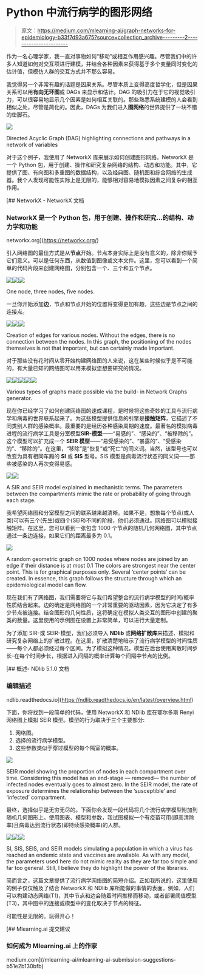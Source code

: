 # Python 中流行病学的图形网络

> 原文：<https://medium.com/mlearning-ai/graph-networks-for-epidemiology-b33f7d93a675?source=collection_archive---------2----------------------->

作为一名心理学家，我一直对事物如何“移动”或相互作用感兴趣。尽管我们中的许多人知道如何对交互项进行建模，并结合各种因素来获得基于多个变量同时变化的估计值，但模仿人群的交互方式并不那么容易。

我觉得另一个非常有趣的话题是因果关系。尽管本质上变得高度哲学化，但是因果关系可以用**有向无环图**或 DAGs 来显示和估计。DAG 的吸引力在于它的视觉吸引力，可以很容易地显示几个因素是如何相互关联的。那些熟悉系统建模的人会看到相似之处，尽管是简化的。因此，DAGs 为我们进入**图网络**的世界提供了一块不错的垫脚石。

![](img/7675a6d265c1c39343dadc5073413ae6.png)

Directed Acyclic Graph (DAG) highlighting connections and pathways in a network of variables

对于这个例子，我使用了 NetworkX 库来展示如何创建图形网络。NetworkX 是一个 Python 包，用于创建、操作和研究复杂网络的结构、动态和功能。其中，它提供了图、有向图和多重图的数据结构，以及经典图、随机图和综合网络的生成器。我个人发现可能性实际上是无限的，能够相对容易地模拟因素之间复杂的相互作用。

 [## NetworkX - NetworkX 文档

### NetworkX 是一个 Python 包，用于创建、操作和研究…的结构、动力学和功能

networkx.org](https://networkx.org/) 

引入网络图的最佳方式是从**节点**开始。节点本身实际上是没有意义的，除非你赋予它们意义。可以是任何东西，从数值到图像或文本文件。这里，您可以看到一个简单的代码片段来创建网络图，分别包含一个、三个和五个节点。

![](img/fab7b7ba81f929d270a9f9a34d86b176.png)![](img/e9d4388a361463239dfd59abc7e90fec.png)![](img/acd2eed69194582172151ca3886d18de.png)

One node, three nodes, five nodes.

一旦你开始添加**边**，节点和节点开始的位置将变得更加有趣，这些边是节点之间的连接点。

![](img/98b3443718bc6f6ac82226cd961452ff.png)![](img/67e1e0afbe53fdc4117676e449e3c12a.png)![](img/b609c3883bde71df2a02915ed5b7efb9.png)

Creation of edges for various nodes. Without the edges, there is no connection between the nodes. In this graph, the positioning of the nodes themselves is not that important, but can certainly made important.

对于那些没有花时间从零开始构建网络图的人来说，这在某些时候似乎是不可能的，有大量已知的网络图可以用来模拟您想要研究的情况。

![](img/18b6275bba014ac5e2f34b7336f46959.png)![](img/8128447bbca694a10f5c33f19b307f6e.png)![](img/c4002b16f2137024578ed5eec1b49201.png)![](img/4eb8d83e7d7a9fe132939b4cf09300d1.png)![](img/f0fae1bdd06543f64ad91c8e42520eaa.png)

Various types of graphs made possible via the build- in Network Graphs generator.

现在你已经学习了如何创建网络图的速成课程，是时候将这些奇妙的工具与流行病学和病毒的世界联系起来了。为这些模型提供信息的引擎是**接触矩阵**，它描述了不同类别人群的感染概率。最重要的是经历各种感染周期的速度。最著名的模拟病毒进程的流行病学工具是分室模型**SIR-模型**——“易感的”、“感染的”、“被移除的”。这个模型可以扩充成一个 **SEIR 模型**——“易受感染的”、“暴露的”、“受感染的”、“移除的”。在这里，“移除”是“恢复”或“死亡”的同义词。当然，该型号也可以改变为具有相同车厢的 **SI** 或 **SIS** 型号。SIS 模型是病毒流行状态的同义词——那些被感染的人再次变得易感。

![](img/d81322e3f109871af1908670f7739516.png)![](img/626042d81b388df34960821b4362b5aa.png)

A SIR and SEIR model explained in mechanistic terms. The parameters between the compartments mimic the rate or probability of going through each stage.

我希望网络图和分室模型之间的联系越来越清晰。如果不是，想象每个节点(或人类)可以有三个(先生)或四个(SEIR)不同的阶段，他们必须通过。网络图可以模拟接触矩阵。在这里，您可以看到一张包含 1000 个节点的随机几何网络图，其中节点通过一条边连接，如果它们的距离最多为 0.1。

![](img/ce87c994d0a74539f409f47ba225b281.png)

A random geometric graph on 1000 nodes where nodes are joined by an edge if their distance is at most 0.1 The colors are strongest near the center point. This is for graphical purposes only. Several ‘center points’ can be created. In essence, this graph follows the structure through which an epidemiological model can flow.

现在我们有了网络图，我们需要将它与我们希望整合的流行病学模型的时间/概率性质结合起来。边的确定是网络图的一个非常重要的驱动因素，因为它决定了有多少节点被连接。结合图形的几何性质，这将确定在模拟人类交互的图形中创建的聚类的数量。这里使用的示例图在设置上非常简单，可以进行大量定制。

为了添加 SIR-或 SEIR-模型，我们必须导入 **NDlib** 或**网络扩散库**来描述、模拟和研究复杂网络上的扩散过程。在这里，扩散清楚地暗示了流行病学模型的时间性质——每个人都必须经过每个区间。为了模拟这种情况，模型在后台使用离散时间步长-在每个时间步长，根据进入间隔的概率计算每个间隔中节点的比例。

[](https://ndlib.readthedocs.io/en/latest/overview.html) [## 概述- NDlib 5.1.0 文档

### 编辑描述

ndlib.readthedocs.io](https://ndlib.readthedocs.io/en/latest/overview.html) 

下面，你将找到一段简单的代码，使用 NetworkX 和 NDlib 库在鄂尔多斯 Renyi 网络图上模拟 SEIR 模型。模型的行为取决于三个主要部分:

1.  网络图。
2.  选择的流行病学模型。
3.  这些参数类似于穿过模型的每个隔室的概率。

![](img/a748c48e4ca935bbf338b066b4c8f283.png)

SEIR model showing the proportion of nodes in each compartment over time. Considering this model has an end-stage — removed— the number of infected nodes eventually goes to almost zero. In the SEIR model, the rate of exposure determines the relationship between the ‘susceptible’ and ‘infected’ compartment.

最终，选择似乎是无穷无尽的。下面你会发现一段代码将几个流行病学模型附加到随机几何图形上。使用图表、模型和参数，我试图模拟一个有疫苗可用(即高清除率)且病毒达到流行状态(即持续感染概率)的人群。

![](img/079977dec1bd5b938c38b16d3f39b1e8.png)![](img/56aea78d85ab3d0f96e38cbc689d0da8.png)![](img/3aa9a9d6659ad91da31da33f858cc1fe.png)

SI, SIS, SEIS, and SEIR models simulating a population in which a virus has reached an endemic state and vaccines are available. As with any model, the parameters used here do not mimic reality as they are far too simple and far too general. Still, I believe they do highlight the power of the libraries.

简而言之，这篇文章提供了流行病学网络图的简短介绍。正如我所说的，这里使用的例子仅仅触及了结合 NetworkX 和 NDlib 库所能做的事情的表面。例如，人们可以构建动态网络(T1)，其中节点和边会随着时间推移而移动，或者部署阈值模型(T3)，其中图中的连接或模型中的变化取决于节点的特征。

可能性是无限的。玩得开心！

[](/mlearning-ai/mlearning-ai-submission-suggestions-b51e2b130bfb) [## Mlearning.ai 提交建议

### 如何成为 Mlearning.ai 上的作家

medium.com](/mlearning-ai/mlearning-ai-submission-suggestions-b51e2b130bfb)